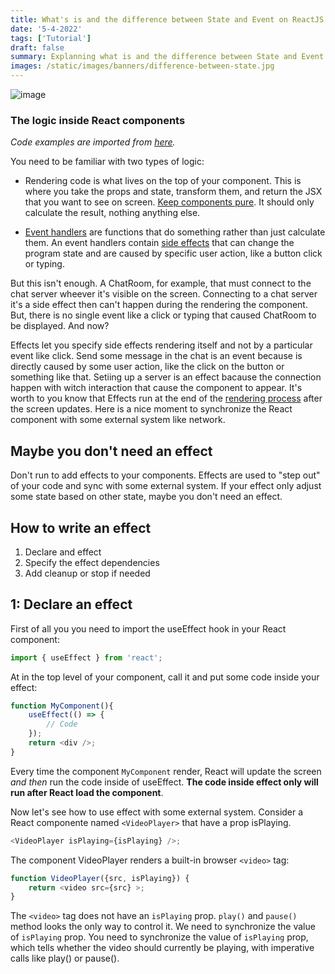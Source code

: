 ```yaml
---
title: What's is and the difference between State and Event on ReactJS
date: '5-4-2022'
tags: ['Tutorial']
draft: false
summary: Explanning what is and the difference between State and Event on ReactJS
images: /static/images/banners/difference-between-state.jpg
---
```


![image](/static/images/banners/difference-between-state.jpg)

### The logic inside React components

_Code examples are imported from [here](https://beta-reactjs-org-git-effects-fbopensource.vercel.app/learn/synchronizing-with-effects#what-are-effects-and-how-are-they-different-from-events)._

You need to be familiar with two types of logic:

- Rendering code is what lives on the top of your component. This is where you take the props and state, transform them, and return the JSX that you want to see on screen. [Keep components pure](https://beta-reactjs-org-git-effects-fbopensource.vercel.app/learn/keeping-components-pure). It should only calculate the result, nothing anything else.

- [Event handlers](https://developer.mozilla.org/en-US/docs/Web/Events/Event_handlers) are functions that do something rather than just calculate them. An event handlers contain [side effects](https://en.wikipedia.org/wiki/Side_effect_(computer_science)#) that can change the program state and are caused by specific user action, like a button click or typing.

But this isn't enough. A ChatRoom, for example, that must connect to the chat server wheever it's visible on the screen. Connecting to a chat server it's a side effect then can't happen during the rendering the component. But, there is no single event like a click or typing that caused ChatRoom to be displayed. And now?

Effects let you specify side effects rendering itself and not by a particular event like click. Send some message in the chat is an event because is directly caused by some user action, like the click on the button or something like that. Setiing up a server is an effect bacause the connection happen with witch interaction that cause the component to appear. It's worth to you know that Effects run at the end of the [rendering process](https://beta-reactjs-org-git-effects-fbopensource.vercel.app/learn/render-and-commit) after the screen updates. Here is a nice moment to synchronize the React component with some external system like network.

## Maybe you don't need an effect

Don't run to add effects to your components. Effects are used to "step out" of your code and sync with some external system. If your effect only adjust some state based on other state, maybe you don't need an effect.

## How to write an effect

1. Declare and effect
2. Specify the effect dependencies
3. Add cleanup or stop if needed

## 1: Declare an effect

First of all you you need to import the useEffect hook in your React component:

```js
import { useEffect } from 'react';
```

At in the top level of your component, call it and put some code inside your effect:

```js
function MyComponent(){
    useEffect(() => {
        // Code
    });
    return <div />;
}
```

Every time the component `MyComponent` render, React will update the screen _and then_ run the code inside of useEffect. **The code inside effect only will run after React load the component**.

Now let's see how to use effect with some external system. Consider a React componente named `<VideoPlayer>` that have a prop isPlaying.

```js
<VideoPlayer isPlaying={isPlaying} />;
```

The component VideoPlayer renders a built-in browser `<video>` tag:

```js
function VideoPlayer({src, isPlaying}) {
    return <video src={src} >;
}
```

The `<video>` tag does not have an `isPlaying` prop. `play()` and `pause()` method looks the only way to control it. We need to synchronize the value of `isPlaying` prop. You need to synchronize the value of `isPlaying` prop, which tells whether the video should currently be playing, with imperative calls like play() or pause().